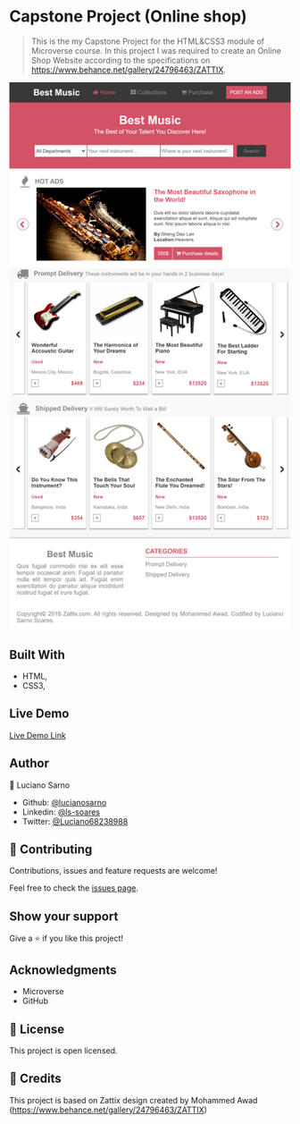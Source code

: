 # Capstone Project (Online shop)

> This is the my Capstone Project for the HTML&CSS3 module of Microverse course. In this project I was required to create an Online Shop Website according to the specifications on https://www.behance.net/gallery/24796463/ZATTIX.

![screenshot](images/screenshot.png)

## Built With

- HTML,
- CSS3,

## Live Demo

[Live Demo Link](https://rawcdn.githack.com/lucianosarno/htmlCssCapstone/5ae6ca435dd07e8a552bfd1dd7156635eedcdfca/index.html)

## Author

👤 Luciano Sarno

- Github: [@lucianosarno](https://github.com/lucianosarno)
- Linkedin: [@ls-soares](https://www.linkedin.com/in/ls-soares/)
- Twitter: [@Luciano68238988](https://twitter.com/Luciano68238988)

## 🤝 Contributing

Contributions, issues and feature requests are welcome!

Feel free to check the [issues page](issues/).

## Show your support

Give a ⭐️ if you like this project!

## Acknowledgments

- Microverse
- GitHub

## 📝 License

This project is open licensed.

## 📝 Credits

This project is based on Zattix design created by Mohammed Awad (https://www.behance.net/gallery/24796463/ZATTIX)
